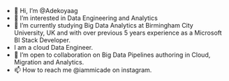 - 👋 Hi, I’m @Adekoyaag
- 👀 I’m interested in Data Engineering and Analytics
- 🌱 I’m currently studying Big Data Analytics at Birmingham City University, UK and with over previous 5 years experience as a Microsoft BI Stack Developer. 
- I am a cloud Data Engineer. 
- 💞️ I’m open to collaboration on Big Data Pipelines authoring in Cloud, Migration and Analytics. 
- 📫 How to reach me @iammicade on instagram. 

<!---
Adekoyaag/Adekoyaag is a ✨ special ✨ repository because its `README.md` (this file) appears on your GitHub profile.
You can click the Preview link to take a look at your changes.
--->
